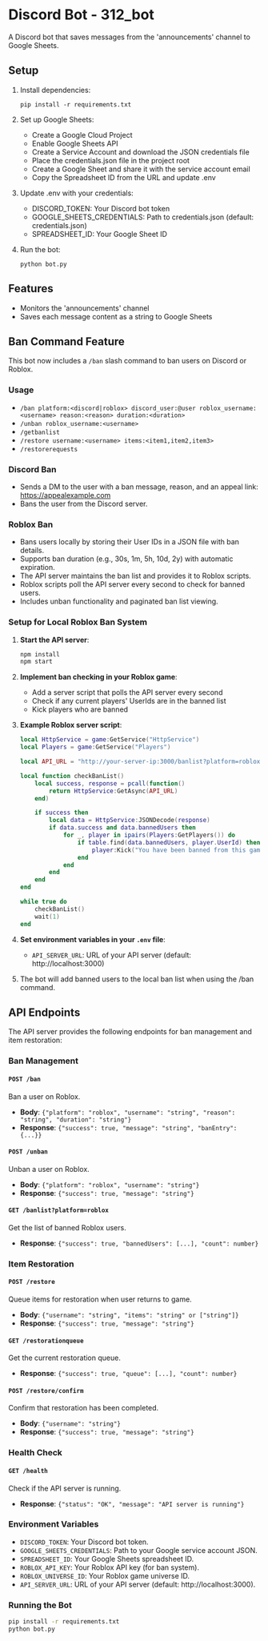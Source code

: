 # Discord Bot - 312_bot

A Discord bot that saves messages from the 'announcements' channel to Google Sheets.

## Setup

1. Install dependencies:
   ```
   pip install -r requirements.txt
   ```

2. Set up Google Sheets:
   - Create a Google Cloud Project
   - Enable Google Sheets API
   - Create a Service Account and download the JSON credentials file
   - Place the credentials.json file in the project root
   - Create a Google Sheet and share it with the service account email
   - Copy the Spreadsheet ID from the URL and update .env

3. Update .env with your credentials:
   - DISCORD_TOKEN: Your Discord bot token
   - GOOGLE_SHEETS_CREDENTIALS: Path to credentials.json (default: credentials.json)
   - SPREADSHEET_ID: Your Google Sheet ID

4. Run the bot:
   ```
   python bot.py
   ```

## Features

- Monitors the 'announcements' channel
- Saves each message content as a string to Google Sheets

## Ban Command Feature

This bot now includes a `/ban` slash command to ban users on Discord or Roblox.

### Usage

- `/ban platform:<discord|roblox> discord_user:@user roblox_username:<username> reason:<reason> duration:<duration>`
- `/unban roblox_username:<username>`
- `/getbanlist`
- `/restore username:<username> items:<item1,item2,item3>`
- `/restorerequests`

### Discord Ban

- Sends a DM to the user with a ban message, reason, and an appeal link: https://appealexample.com
- Bans the user from the Discord server.

### Roblox Ban

- Bans users locally by storing their User IDs in a JSON file with ban details.
- Supports ban duration (e.g., 30s, 1m, 5h, 10d, 2y) with automatic expiration.
- The API server maintains the ban list and provides it to Roblox scripts.
- Roblox scripts poll the API server every second to check for banned users.
- Includes unban functionality and paginated ban list viewing.

### Setup for Local Roblox Ban System

1. **Start the API server**:
   ```bash
   npm install
   npm start
   ```

2. **Implement ban checking in your Roblox game**:
   - Add a server script that polls the API server every second
   - Check if any current players' UserIds are in the banned list
   - Kick players who are banned

3. **Example Roblox server script**:
   ```lua
   local HttpService = game:GetService("HttpService")
   local Players = game:GetService("Players")

   local API_URL = "http://your-server-ip:3000/banlist?platform=roblox"

   local function checkBanList()
       local success, response = pcall(function()
           return HttpService:GetAsync(API_URL)
       end)

       if success then
           local data = HttpService:JSONDecode(response)
           if data.success and data.bannedUsers then
               for _, player in ipairs(Players:GetPlayers()) do
                   if table.find(data.bannedUsers, player.UserId) then
                       player:Kick("You have been banned from this game.")
                   end
               end
           end
       end
   end

   while true do
       checkBanList()
       wait(1)
   end
   ```

4. **Set environment variables in your `.env` file**:
   - `API_SERVER_URL`: URL of your API server (default: http://localhost:3000)

5. The bot will add banned users to the local ban list when using the /ban command.

## API Endpoints

The API server provides the following endpoints for ban management and item restoration:

### Ban Management

#### `POST /ban`
Ban a user on Roblox.
- **Body**: `{"platform": "roblox", "username": "string", "reason": "string", "duration": "string"}`
- **Response**: `{"success": true, "message": "string", "banEntry": {...}}`

#### `POST /unban`
Unban a user on Roblox.
- **Body**: `{"platform": "roblox", "username": "string"}`
- **Response**: `{"success": true, "message": "string"}`

#### `GET /banlist?platform=roblox`
Get the list of banned Roblox users.
- **Response**: `{"success": true, "bannedUsers": [...], "count": number}`

### Item Restoration

#### `POST /restore`
Queue items for restoration when user returns to game.
- **Body**: `{"username": "string", "items": "string" or ["string"]}`
- **Response**: `{"success": true, "message": "string"}`

#### `GET /restorationqueue`
Get the current restoration queue.
- **Response**: `{"success": true, "queue": [...], "count": number}`

#### `POST /restore/confirm`
Confirm that restoration has been completed.
- **Body**: `{"username": "string"}`
- **Response**: `{"success": true, "message": "string"}`

### Health Check

#### `GET /health`
Check if the API server is running.
- **Response**: `{"status": "OK", "message": "API server is running"}`

### Environment Variables

- `DISCORD_TOKEN`: Your Discord bot token.
- `GOOGLE_SHEETS_CREDENTIALS`: Path to your Google service account JSON.
- `SPREADSHEET_ID`: Your Google Sheets spreadsheet ID.
- `ROBLOX_API_KEY`: Your Roblox API key (for ban system).
- `ROBLOX_UNIVERSE_ID`: Your Roblox game universe ID.
- `API_SERVER_URL`: URL of your API server (default: http://localhost:3000).

### Running the Bot

```bash
pip install -r requirements.txt
python bot.py
```
